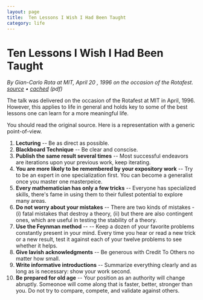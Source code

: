 ```yaml
---
layout: page
title:  Ten Lessons I Wish I Had Been Taught
category: life
---
```


#  Ten Lessons I Wish I Had Been Taught

_By Gian-Carlo Rota at MIT, April 20 , 1996 on the occasion of the Rotafest. [source](https://www.ams.org/notices/199701/comm-rota.pdf) • [cached](/life/10-lessons-i-wish-i-had-been-taught.pdf) (pdf)_

The talk was delivered on the occasion of the Rotafest at MIT in April, 1996. However, this applies to life in general and holds key to some of the best lessons one can learn for a more meaningful life.

You should read the original source. Here is a representation with a generic point-of-view.

1. __Lecturing__ -- Be as direct as possible.
2. __Blackboard Technique__ -- Be clear and conscise.
3. __Publish the same result several times__ -- Most successful endeavors are iterations upon your previous work, keep iterating.
4. __You are more likely to be remembered by your expository work__ -- Try to be an expert in one specialization first. You can become a generalist once you master one masterpeice.
5. __Every mathematician has only a few tricks__ -- Everyone has specialized skills, there's fame in using them to their fullest potential to explore many areas.
6. __Do not worry about your mistakes__ -- There are two kinds of mistakes - (i) fatal mistakes that destroy a theory, (ii) but there are also contingent ones, which are useful in testing the stability of a theory.
7. __Use the Feynman method__ -- -- Keep a dozen of your favorite problems constantly present in your mind. Every time you hear or read a new trick or a new result, test it against each of your twelve problems to see whether it helps.
8. __Give lavish acknowledgments__ -- Be generous with Credit To Others no matter how small.
9. __Write informative introductions__ -- Summarize everything clearly and as long as is necessary: show your work second.
10. __Be prepared for old age__ -- Your position as an authority will change abruptly. Someonoe will come along that is faster, better, stronger than you. Do not try to compare, compete, and validate against others.

